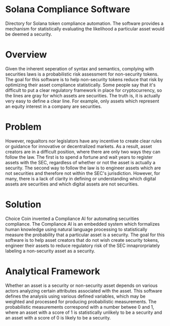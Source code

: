# Solana Compliance Software

Directory for Solana token compliance automation.
The software provides a mechanism for statistically evaluating the likelihood a particular asset would be deemed a security.

# Overview

Given the inherent seperation of syntax and semantics, complying with securities laws is a probabilistic risk assessment for non-security tokens.
The goal for this software is to help non-security tokens reduce that risk by optimizing their asset compliance statistically.
Some people say that it's difficult to put a clear regulatory framework in place for cryptocurrency, so the lines are gray for which assets are securities.
The truth is, it is actually very easy to define a clear line. For example, only assets which represent an equity interest in a company are securities.

# Problem

However, regualtors nor legislators have any incentive to create clear rules or guidance for innovative or decentralized markets. As a result, asset creators are in a difficult position, where there are only two ways they can follow the law. The first is to spend a fortune and wait years to register assets with the SEC, regardless of whether or not the asset is actually a security. The second way to follow the law is to engineer assets which are not securities and therefore not within the SEC's jurisdiction. However, for many, there is a lack of clarity in defining or understanding which digital assets are securities and which digital assets are not securities. 

# Solution

Choice Coin invented a Compliance AI for automating securities compliance. The Compliance AI is an embedded system which formalizes human knowledge using natural language processing to statistically measure the probability that a particular asset is a security. The goal for this software is to help asset creators that do not wish create security tokens, engineer their assets to reduce regulatory risk of the SEC innaprorpriately labeling a non-security asset as a security.

# Analytical Framework

Whether an asset is a security or non-security asset depends on various actors analyzing certain attributes associated with the asset. This software defines the analysis using various defined variables, which may be weighted and processed for producing probabilistic measurements. The probabilistic measurements correspond with a number betwee 0 and 1, where an asset with a score of 1 is statistically unlikely to be a security and an asset with a score of 0 is likely to be a security.

